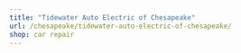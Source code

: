 ```yaml
---
title: "Tidewater Auto Electric of Chesapeake"
url: /chesapeake/tidewater-auto-electric-of-chesapeake/
shop: car repair
---
```

